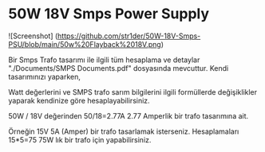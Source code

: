 # 50W 18V Smps Power Supply

![Screenshot] (https://github.com/str1der/50W-18V-Smps-PSU/blob/main/50w%20Flayback%2018V.png)

Bir Smps Trafo tasarımı ile ilgili tüm hesaplama ve detaylar "./Documents/SMPS Documents.pdf" dosyasında mevcuttur. Kendi tasarımınızı yaparken,

Watt değerlerini ve SMPS trafo sarım bilgilerini ilgili formüllerde değişiklikler yaparak kendinize göre hesaplayabilirsiniz. 

50W / 18V değerinden 50/18=2.77A 2.77 Amperlik bir trafo tasarımına ait. 

Örneğin 15V 5A (Amper) bir trafo tasarlamak isterseniz. Hesaplamaları 15*5=75 75W lık bir trafo için yapabilirsiniz. 
